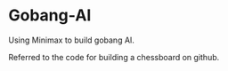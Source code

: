 # Gobang-AI
Using Minimax to build gobang AI.

Referred to the code for building a chessboard on github.
